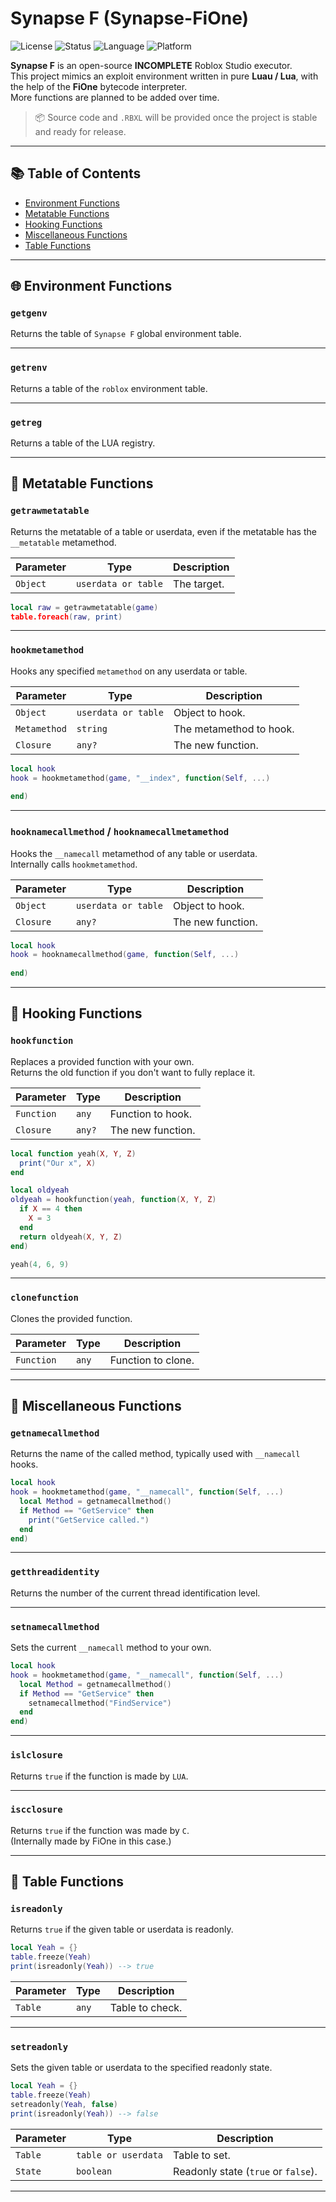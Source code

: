 # Synapse F (Synapse-FiOne)

![License](https://img.shields.io/badge/license-MIT-blue.svg)
![Status](https://img.shields.io/badge/status-incomplete-red)
![Language](https://img.shields.io/badge/language-Luau%20%2F%20Lua-yellow)
![Platform](https://img.shields.io/badge/platform-Roblox-blueviolet)

**Synapse F** is an open-source **INCOMPLETE** Roblox Studio executor.  
This project mimics an exploit environment written in pure **Luau / Lua**, with the help of the **FiOne** bytecode interpreter.  
More functions are planned to be added over time.

> 📦 Source code and `.RBXL` will be provided once the project is stable and ready for release.

---

## 📚 Table of Contents

- [Environment Functions](#-environment-functions)
- [Metatable Functions](#-metatable-functions)
- [Hooking Functions](#-hooking-functions)
- [Miscellaneous Functions](#-miscellaneous-functions)
- [Table Functions](#-table-functions)

---

## 🌐 Environment Functions

### `getgenv`

Returns the table of `Synapse F` global environment table.

---

### `getrenv`

Returns a table of the `roblox` environment table.

---

### `getreg`

Returns a table of the LUA registry.

---

## 🧠 Metatable Functions

### `getrawmetatable`

Returns the metatable of a table or userdata, even if the metatable has the `__metatable` metamethod.

| **Parameter** | **Type**             | **Description** |
|---------------|----------------------|-----------------|
| `Object`      | `userdata or table`  | The target.     |

```lua
local raw = getrawmetatable(game)
table.foreach(raw, print)
```

---

### `hookmetamethod`

Hooks any specified `metamethod` on any userdata or table.

| **Parameter**  | **Type**             | **Description**         |
|----------------|----------------------|-------------------------|
| `Object`       | `userdata or table`  | Object to hook.         |
| `Metamethod`   | `string`             | The metamethod to hook. |
| `Closure`      | `any?`               | The new function.       |

```lua
local hook
hook = hookmetamethod(game, "__index", function(Self, ...)
    
end)
```

---

### `hooknamecallmethod` / `hooknamecallmetamethod`

Hooks the `__namecall` metamethod of any table or userdata.  
Internally calls `hookmetamethod`.

| **Parameter** | **Type**             | **Description** |
|---------------|----------------------|-----------------|
| `Object`      | `userdata or table`  | Object to hook. |
| `Closure`     | `any?`               | The new function. |

```lua
local hook
hook = hooknamecallmethod(game, function(Self, ...)
    
end)
```

---

## 🧩 Hooking Functions

### `hookfunction`

Replaces a provided function with your own.  
Returns the old function if you don't want to fully replace it.

| **Parameter** | **Type** | **Description**       |
|---------------|----------|-----------------------|
| `Function`    | `any`    | Function to hook.     |
| `Closure`     | `any?`   | The new function.     |

```lua
local function yeah(X, Y, Z)
  print("Our x", X)
end

local oldyeah
oldyeah = hookfunction(yeah, function(X, Y, Z)
  if X == 4 then
    X = 3
  end
  return oldyeah(X, Y, Z)
end)

yeah(4, 6, 9)
```

---

### `clonefunction`

Clones the provided function.

| **Parameter** | **Type** | **Description**        |
|---------------|----------|------------------------|
| `Function`    | `any`    | Function to clone.     |

---

## 🔧 Miscellaneous Functions

### `getnamecallmethod`

Returns the name of the called method, typically used with `__namecall` hooks.

```lua
local hook
hook = hookmetamethod(game, "__namecall", function(Self, ...)
  local Method = getnamecallmethod()
  if Method == "GetService" then
    print("GetService called.")
  end
end)
```

---

### `getthreadidentity`

Returns the number of the current thread identification level.

---

### `setnamecallmethod`

Sets the current `__namecall` method to your own.

```lua
local hook
hook = hookmetamethod(game, "__namecall", function(Self, ...)
  local Method = getnamecallmethod()
  if Method == "GetService" then
    setnamecallmethod("FindService")
  end
end)
```

---

### `islclosure`

Returns `true` if the function is made by `LUA`.

---

### `iscclosure`

Returns `true` if the function was made by `C`.  
(Internally made by FiOne in this case.)

---

## 📂 Table Functions

### `isreadonly`

Returns `true` if the given table or userdata is readonly.

```lua
local Yeah = {}
table.freeze(Yeah)
print(isreadonly(Yeah)) --> true
```

| **Parameter** | **Type** | **Description**     |
|---------------|----------|---------------------|
| `Table`       | `any`    | Table to check.     |

---

### `setreadonly`

Sets the given table or userdata to the specified readonly state.

```lua
local Yeah = {}
table.freeze(Yeah)
setreadonly(Yeah, false)
print(isreadonly(Yeah)) --> false
```

| **Parameter** | **Type**             | **Description**                          |
|---------------|----------------------|------------------------------------------|
| `Table`       | `table or userdata`  | Table to set.                            |
| `State`       | `boolean`            | Readonly state (`true` or `false`).      |

---
